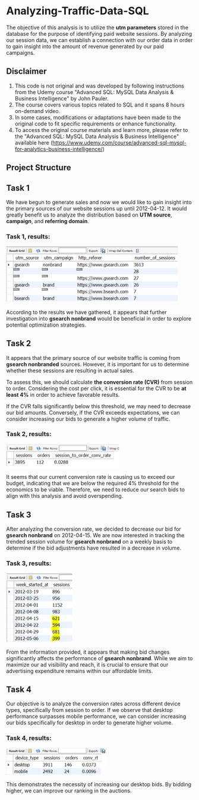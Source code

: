 # Analyzing-Traffic-Data-SQL
The objective of this analysis is to utilize the **utm parameters** stored
in the database for the purpose of identifying paid website sessions.
By analyzing our session data, we can establish a connection with our 
order data in order to gain insight into the amount of revenue generated
by our paid campaigns.

 ## Disclaimer
1. This code is not original and was developed by following instructions from the Udemy course
   "Advanced SQL: MySQL Data Analysis & Business Intelligence" by John Pauler.
2. The course covers various topics related to SQL and it spans 8 hours on-demand video.
3. In some cases, modifications or adaptations have been made to the original code to fit specific requirements or enhance functionality.
4.  To access the original course materials and learn more, please refer to the "Advanced SQL: MySQL Data Analysis & Business Intelligence" available here (https://www.udemy.com/course/advanced-sql-mysql-for-analytics-business-intelligence/)

## Project Structure
   
 ## Task 1
 We have begun to generate sales and now we would like to gain insight
 into the primary sources of our website sessions up until 2012-04-12. 
 It would greatly benefit us to analyze the distribution based on **UTM
 source**, **campaign**, and **referring domain**.
 
 ### Task 1, results:
<img width="462" alt="Task1" src="https://github.com/cdanghel/Analyzing-Traffic-Data-SQL/blob/master/Task1.PNG">

According to the results we have gathered, it appears that further 
investigation into **gsearch nonbrand** would be beneficial in order
to explore potential optimization strategies.


  ## Task 2
 It appears that the primary source of our website traffic is coming
 from **gsearch nonbranded** sources. However, it is important for us
 to determine whether these sessions are resulting in actual sales.
 
 To assess this, we should calculate **the conversion rate (CVR)** from
 session to order. Considering the cost per click, it is essential
 for the CVR to be **at least 4%** in order to achieve favorable results.
 
 If the CVR falls significantly below this threshold, we may need to
 decrease our bid amounts. Conversely, if the CVR exceeds expectations,
 we can consider increasing our bids to generate a higher volume of 
 traffic.

 ### Task 2, results:
 
<img width="304" alt="Task2" src="https://github.com/cdanghel/Analyzing-Traffic-Data-SQL/blob/master/Task2.PNG">

It seems that our current conversion rate is causing us to exceed our budget, indicating that we are below the required 4% threshold for the economics to be viable. Therefore, we need to reduce our search bids to align with this analysis and avoid overspending.

## Task 3
 After analyzing the conversion rate, we decided to decrease our bid
 for **gsearch nonbrand**  on 2012-04-15. We are now interested in
 tracking the trended session volume for **gsearch nonbrand** on a weekly
 basis to determine if the bid adjustments have resulted in a decrease
 in volume.
 
### Task 3, results:
<img width="178" alt="Task3" src="https://github.com/cdanghel/Analyzing-Traffic-Data-SQL/blob/master/Task3.PNG">

From the information provided, it appears that making bid changes 
significantly affects the performance of **gsearch nonbrand**.
While we aim to maximize our ad visibility and reach, it is
crucial to ensure that our advertising expenditure remains
within our affordable limits.

## Task 4
Our objective is to analyze the conversion rates across different device
 types, specifically from session to order. If we observe that desktop 
 performance surpasses mobile performance, we can consider increasing 
 our bids specifically for desktop in order to generate higher volume.
### Task 4, results:

<img width="271" alt="Task4" src="https://github.com/cdanghel/Analyzing-Traffic-Data-SQL/blob/master/Task4.PNG">

This demonstrates the necessity of increasing our desktop bids. By bidding 
higher, we can improve our ranking in the auctions.
